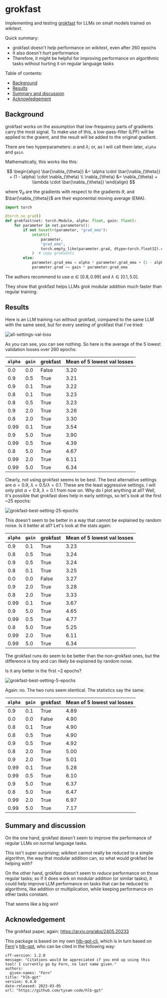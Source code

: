 # grokfast

Implementing and testing [$\mathrm{grokfast}$](https://arxiv.org/abs/2405.20233)
for LLMs on small models trained on wikitext.

Quick summary:

- $\mathrm{grokfast}$ doesn't help performance on wikitext, even after $260$ epochs
- It also doesn't hurt performance
- Therefore, it might be helpful for improving performance on algorithmic tasks without hurting it on regular language tasks

Table of contents:

- [Background](#background)
- [Results](#results)
- [Summary and discussion](#summary-and-discussion)
- [Acknowledgement](#acknowledgement)


## Background

$\mathrm{grokfast}$ works on the assumption that low-frequency parts of gradients carry the most signal.
To make use of this, a low-pass-filter (LPF) will be applied to the graient, and the result will be added to the original gradient.

There are two hyperparameters: $\alpha$ and $\lambda$; or, as I will call them later, `alpha` and `gain`.

Mathematically, this works like this:

$$
\begin{align}
\bar{\nabla_{\theta}} &= \alpha \cdot \bar{\nabla_{\theta}} + (1 - \alpha) \cdot \nabla_{\theta} \\
\nabla_{\theta} &= \nabla_{\theta} + \lambda \cdot \bar{\nabla_{\theta}}
\end{align}
$$

where $\nabla_{\theta}$ are the gradients with respect to the gradients $\theta$,
and $\bar{\nabla_{\theta}}$ are their exponential moving average (EMA).

```python
import torch

@torch.no_grad()
def grokfast(net: torch.Module, alpha: float, gain: float):
    for parameter in net.parameters():
        if not hasattr(parameter, "grad_ema"):
            setattr(
                parameter, 
                "grad_ema", 
                torch.empty_like(parameter.grad, dtype=torch.float32).copy_(parameter.grad)
            )  # copy gradients
        else:
            parameter.grad_ema = alpha * parameter.grad_ema + (1 - alpha) * parameter.grad
            parameter.grad += gain * parameter.grad_ema
```

The authors recommend to use $\alpha \in \left[0.8, 0.99\right]$ and $\lambda \in \left[0.1, 5.0\right]$.

They show that $\mathrm{grokfast}$ helps LLMs grok modular addition much faster than regular training.

## Results

Here is an LLM training run without $\mathrm{grokfast}$, compared to the same LLM with the same seed, but for every seeting of $\mathrm{grokfast}$ that I've tried:

![all-settings-val-loss](results/images/val_loss_vs_epoch.png)

As you can see, you can see nothing. So here is the average of the $5$ lowest validation losses over $260$ epochs:

| `alpha` | `gain` | $\mathrm{grokfast}$ | Mean of $5$ lowest val losses |
| --- | --- | --- | --- |
| 0.0   | 0.0  | False    | 3.20                   |
| 0.9   | 0.5  | True     | 3.21                   |
| 0.9   | 0.1  | True     | 3.22                   |
| 0.8   | 0.1  | True     | 3.23                   |
| 0.8   | 0.5  | True     | 3.23                   |
| 0.9   | 2.0  | True     | 3.26                   |
| 0.8   | 2.0  | True     | 3.30                   |
| 0.99  | 0.1  | True     | 3.54                   |
| 0.9   | 5.0  | True     | 3.90                   |
| 0.99  | 0.5  | True     | 4.39                   |
| 0.8   | 5.0  | True     | 4.67                   |
| 0.99  | 2.0  | True     | 6.11                   |
| 0.99  | 5.0  | True     | 6.34                   |

Clearly, not using $\mathrm{grokfast}$ seems to be best.
The best alternative settings are $\alpha=0.9$, $\lambda=0.5$/$\lambda=0.1$.
These are the least aggressive settings.
I will only plot $\alpha=0.9$, $\lambda=0.1$ from now on.
Why do I plot anything at all?
Well, it's possible that $\mathrm{grokfast}$ does help in early settings,
so let's look at the first ~$25$ epochs:

![grokfast-best-setting-25-epochs](results/images/val_loss_vs_epoch_alpha_0.8_gain_0.1_to_50.png)

This doesn't seem to be better in a way that cannot be explained by random noise.
Is it better at all? Let's look at the stats again:

| `alpha` | `gain` | $\mathrm{grokfast}$ | Mean of $5$ lowest val losses |
| --- | --- | --- | --- |
| 0.9   | 0.1  | True     | 3.23                   |
| 0.8   | 0.5  | True     | 3.24                   |
| 0.9   | 0.5  | True     | 3.24                   |
| 0.8   | 0.1  | True     | 3.25                   |
| 0.0   | 0.0  | False    | 3.27                   |
| 0.9   | 2.0  | True     | 3.28                   |
| 0.8   | 2.0  | True     | 3.33                   |
| 0.99  | 0.1  | True     | 3.67                   |
| 0.9   | 5.0  | True     | 4.65                   |
| 0.99  | 0.5  | True     | 4.77                   |
| 0.8   | 5.0  | True     | 5.25                   |
| 0.99  | 2.0  | True     | 6.11                   |
| 0.99  | 5.0  | True     | 6.34                   |

The $\mathrm{grokfast}$ runs do seem to be better than the non-$\mathrm{grokfast}$ ones, but the difference is tiny and can likely be explained by random noise.

Is it any better in the first ~2 epochs?

![grokfast-best-setting-5-epochs](results/images/val_loss_vs_epoch_alpha_0.8_gain_0.1_to_5.png)

Again: no. The two runs seem identical. The statistics say the same:

| `alpha` | `gain` | $\mathrm{grokfast}$ | Mean of $5$ lowest val losses |
| --- | --- | --- | --- |
| 0.9   | 0.1  | True     | 4.89                   |
| 0.0   | 0.0  | False    | 4.90                   |
| 0.8   | 0.1  | True     | 4.90                   |
| 0.8   | 0.5  | True     | 4.90                   |
| 0.9   | 0.5  | True     | 4.92                   |
| 0.8   | 2.0  | True     | 5.00                   |
| 0.9   | 2.0  | True     | 5.01                   |
| 0.99  | 0.1  | True     | 5.28                   |
| 0.99  | 0.5  | True     | 6.10                   |
| 0.9   | 5.0  | True     | 6.37                   |
| 0.8   | 5.0  | True     | 6.47                   |
| 0.99  | 2.0  | True     | 6.97                   |
| 0.99  | 5.0  | True     | 7.17                   |

## Summary and discussion

On the one hand, $\mathrm{grokfast}$ doesn't seem to improve the performance of regular LLMs on normal language tasks.

This isn't super surprising; wikitext cannot really be reduced to a simple algorithm, the way that modular addition can, so what would $\mathrm{grokfast}$ be helping with?

On the other hand, $\mathrm{grokfast}$ doesn't seem to *reduce* performance on those regular tasks; so if it does work on modular addition (or similar tasks), it could help improve LLM performance on tasks that can be reduced to algorithms, like addition or multiplication, while keeping performance on other tasks constant.

That seems like a big win!


## Acknowledgement

The $\mathrm{grokfast}$ paper, again: https://arxiv.org/abs/2405.20233

This package is based on my own [hlb-gpt-cli](https://github.com/snimu/hlb-gpt-cli),
which is in turn based on [Fern](https://github.com/tysam-code)'s [hlb-gpt](https://github.com/tysam-code/hlb-gpt),
who can be cited in the following way:

```
cff-version: 1.2.0
message: "Citations would be appreciated if you end up using this tool! I currently go by Fern, no last name given."
authors:
  given-names: "Fern"
title: "hlb-gpt"
version: 0.4.0
date-released: 2023-03-05
url: "https://github.com/tysam-code/hlb-gpt"
```
